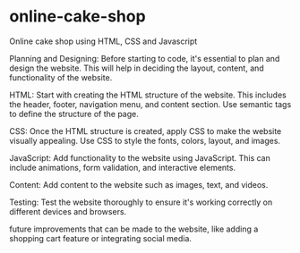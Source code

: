 # online-cake-shop
Online cake shop using HTML, CSS and Javascript

Planning and Designing:
Before starting to code, it's essential to plan and design the website. This will help in deciding the layout, content, and functionality of the website.

HTML:
Start with creating the HTML structure of the website. This includes the header, footer, navigation menu, and content section. Use semantic tags to define the structure of the page.

CSS:
Once the HTML structure is created, apply CSS to make the website visually appealing. Use CSS to style the fonts, colors, layout, and images.

JavaScript:
Add functionality to the website using JavaScript. This can include animations, form validation, and interactive elements.

Content:
Add content to the website such as images, text, and videos.

Testing:
Test the website thoroughly to ensure it's working correctly on different devices and browsers.

future improvements that can be made to the website, like adding a shopping cart feature or integrating social media.
